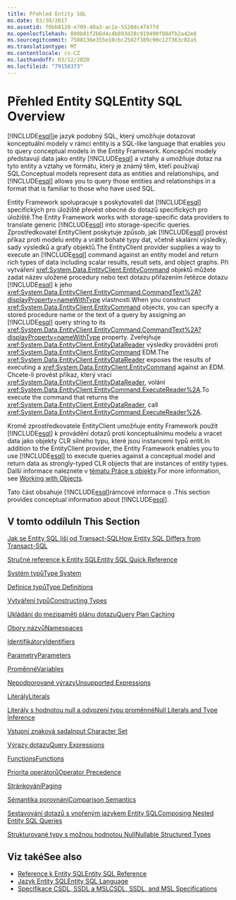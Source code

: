 ```yaml
---
title: Přehled Entity SQL
ms.date: 03/30/2017
ms.assetid: f0bb8120-e709-40a3-ac1e-5520dc47477d
ms.openlocfilehash: 880b81f2b6d4c4b893d28c919490f88dfb2a42e8
ms.sourcegitcommit: 7588136e355e10cbc2582f389c90c127363c02a5
ms.translationtype: MT
ms.contentlocale: cs-CZ
ms.lasthandoff: 03/12/2020
ms.locfileid: "79150373"
---
```

# <a name="entity-sql-overview"></a><span data-ttu-id="98e1b-102">Přehled Entity SQL</span><span class="sxs-lookup"><span data-stu-id="98e1b-102">Entity SQL Overview</span></span>
[!INCLUDE[esql](../../../../../../includes/esql-md.md)]<span data-ttu-id="98e1b-103">je jazyk podobný SQL, který umožňuje dotazovat konceptuální modely v rámci entity.</span><span class="sxs-lookup"><span data-stu-id="98e1b-103">is a SQL-like language that enables you to query conceptual models in the Entity Framework.</span></span> <span data-ttu-id="98e1b-104">Koncepční modely představují data jako entity [!INCLUDE[esql](../../../../../../includes/esql-md.md)] a vztahy a umožňuje dotaz na tyto entity a vztahy ve formátu, který je známý těm, kteří používají SQL.</span><span class="sxs-lookup"><span data-stu-id="98e1b-104">Conceptual models represent data as entities and relationships, and [!INCLUDE[esql](../../../../../../includes/esql-md.md)] allows you to query those entities and relationships in a format that is familiar to those who have used SQL.</span></span>  

 <span data-ttu-id="98e1b-105">Entity Framework spolupracuje s poskytovateli dat [!INCLUDE[esql](../../../../../../includes/esql-md.md)] specifických pro úložiště převést obecné do dotazů specifických pro úložiště.</span><span class="sxs-lookup"><span data-stu-id="98e1b-105">The Entity Framework works with storage-specific data providers to translate generic [!INCLUDE[esql](../../../../../../includes/esql-md.md)] into storage-specific queries.</span></span> <span data-ttu-id="98e1b-106">Zprostředkovatel EntityClient poskytuje způsob, jak [!INCLUDE[esql](../../../../../../includes/esql-md.md)] provést příkaz proti modelu entity a vrátit bohaté typy dat, včetně skalární výsledky, sady výsledků a grafy objektů.</span><span class="sxs-lookup"><span data-stu-id="98e1b-106">The EntityClient provider supplies a way to execute an [!INCLUDE[esql](../../../../../../includes/esql-md.md)] command against an entity model and return rich types of data including scalar results, result sets, and object graphs.</span></span> <span data-ttu-id="98e1b-107">Při vytváření <xref:System.Data.EntityClient.EntityCommand> objektů můžete zadat název uložené procedury nebo text dotazu přiřazením řetězce dotazu [!INCLUDE[esql](../../../../../../includes/esql-md.md)] k jeho <xref:System.Data.EntityClient.EntityCommand.CommandText%2A?displayProperty=nameWithType> vlastnosti.</span><span class="sxs-lookup"><span data-stu-id="98e1b-107">When you construct <xref:System.Data.EntityClient.EntityCommand> objects, you can specify a stored procedure name or the text of a query by assigning an [!INCLUDE[esql](../../../../../../includes/esql-md.md)] query string to its <xref:System.Data.EntityClient.EntityCommand.CommandText%2A?displayProperty=nameWithType> property.</span></span> <span data-ttu-id="98e1b-108">Zveřejňuje <xref:System.Data.EntityClient.EntityDataReader> výsledky provádění proti <xref:System.Data.EntityClient.EntityCommand> EDM.</span><span class="sxs-lookup"><span data-stu-id="98e1b-108">The <xref:System.Data.EntityClient.EntityDataReader> exposes the results of executing a <xref:System.Data.EntityClient.EntityCommand> against an EDM.</span></span> <span data-ttu-id="98e1b-109">Chcete-li provést příkaz, který vrací <xref:System.Data.EntityClient.EntityDataReader>, volání <xref:System.Data.EntityClient.EntityCommand.ExecuteReader%2A>.</span><span class="sxs-lookup"><span data-stu-id="98e1b-109">To execute the command that returns the <xref:System.Data.EntityClient.EntityDataReader>, call <xref:System.Data.EntityClient.EntityCommand.ExecuteReader%2A>.</span></span>  
  
 <span data-ttu-id="98e1b-110">Kromě zprostředkovatele EntityClient umožňuje entity Framework použít [!INCLUDE[esql](../../../../../../includes/esql-md.md)] k provádění dotazů proti konceptuálnímu modelu a vracet data jako objekty CLR silného typu, které jsou instancemi typů entit.</span><span class="sxs-lookup"><span data-stu-id="98e1b-110">In addition to the EntityClient provider, the Entity Framework enables you to use [!INCLUDE[esql](../../../../../../includes/esql-md.md)] to execute queries against a conceptual model and return data as strongly-typed CLR objects that are instances of entity types.</span></span> <span data-ttu-id="98e1b-111">Další informace naleznete v [tématu Práce s objekty](../working-with-objects.md).</span><span class="sxs-lookup"><span data-stu-id="98e1b-111">For more information, see [Working with Objects](../working-with-objects.md).</span></span>  
  
 <span data-ttu-id="98e1b-112">Tato část obsahuje [!INCLUDE[esql](../../../../../../includes/esql-md.md)]rámcové informace o .</span><span class="sxs-lookup"><span data-stu-id="98e1b-112">This section provides conceptual information about [!INCLUDE[esql](../../../../../../includes/esql-md.md)].</span></span>  
  
## <a name="in-this-section"></a><span data-ttu-id="98e1b-113">V tomto oddílu</span><span class="sxs-lookup"><span data-stu-id="98e1b-113">In This Section</span></span>  
 [<span data-ttu-id="98e1b-114">Jak se Entity SQL liší od Transact-SQL</span><span class="sxs-lookup"><span data-stu-id="98e1b-114">How Entity SQL Differs from Transact-SQL</span></span>](how-entity-sql-differs-from-transact-sql.md)  
  
 [<span data-ttu-id="98e1b-115">Stručné reference k Entity SQL</span><span class="sxs-lookup"><span data-stu-id="98e1b-115">Entity SQL Quick Reference</span></span>](entity-sql-quick-reference.md)  
  
 [<span data-ttu-id="98e1b-116">Systém typů</span><span class="sxs-lookup"><span data-stu-id="98e1b-116">Type System</span></span>](type-system-entity-sql.md)  
  
 [<span data-ttu-id="98e1b-117">Definice typů</span><span class="sxs-lookup"><span data-stu-id="98e1b-117">Type Definitions</span></span>](type-definitions-entity-sql.md)  
  
 [<span data-ttu-id="98e1b-118">Vytváření typů</span><span class="sxs-lookup"><span data-stu-id="98e1b-118">Constructing Types</span></span>](constructing-types-entity-sql.md)  
  
 [<span data-ttu-id="98e1b-119">Ukládání do mezipaměti plánu dotazu</span><span class="sxs-lookup"><span data-stu-id="98e1b-119">Query Plan Caching</span></span>](query-plan-caching-entity-sql.md)  
  
 [<span data-ttu-id="98e1b-120">Obory názvů</span><span class="sxs-lookup"><span data-stu-id="98e1b-120">Namespaces</span></span>](namespaces-entity-sql.md)  
  
 [<span data-ttu-id="98e1b-121">Identifikátory</span><span class="sxs-lookup"><span data-stu-id="98e1b-121">Identifiers</span></span>](identifiers-entity-sql.md)  
  
 [<span data-ttu-id="98e1b-122">Parametry</span><span class="sxs-lookup"><span data-stu-id="98e1b-122">Parameters</span></span>](parameters-entity-sql.md)  
  
 [<span data-ttu-id="98e1b-123">Proměnné</span><span class="sxs-lookup"><span data-stu-id="98e1b-123">Variables</span></span>](variables-entity-sql.md)  
  
 [<span data-ttu-id="98e1b-124">Nepodporované výrazy</span><span class="sxs-lookup"><span data-stu-id="98e1b-124">Unsupported Expressions</span></span>](unsupported-expressions-entity-sql.md)  
  
 [<span data-ttu-id="98e1b-125">Literály</span><span class="sxs-lookup"><span data-stu-id="98e1b-125">Literals</span></span>](literals-entity-sql.md)  
  
 [<span data-ttu-id="98e1b-126">Literály s hodnotou null a odvození typu proměnné</span><span class="sxs-lookup"><span data-stu-id="98e1b-126">Null Literals and Type Inference</span></span>](null-literals-and-type-inference-entity-sql.md)  
  
 [<span data-ttu-id="98e1b-127">Vstupní znaková sada</span><span class="sxs-lookup"><span data-stu-id="98e1b-127">Input Character Set</span></span>](input-character-set-entity-sql.md)  
  
 [<span data-ttu-id="98e1b-128">Výrazy dotazu</span><span class="sxs-lookup"><span data-stu-id="98e1b-128">Query Expressions</span></span>](query-expressions-entity-sql.md)  
  
 [<span data-ttu-id="98e1b-129">Functions</span><span class="sxs-lookup"><span data-stu-id="98e1b-129">Functions</span></span>](functions-entity-sql.md)  
  
 [<span data-ttu-id="98e1b-130">Priorita operátorů</span><span class="sxs-lookup"><span data-stu-id="98e1b-130">Operator Precedence</span></span>](operator-precedence-entity-sql.md)  
  
 [<span data-ttu-id="98e1b-131">Stránkování</span><span class="sxs-lookup"><span data-stu-id="98e1b-131">Paging</span></span>](paging-entity-sql.md)  
  
 [<span data-ttu-id="98e1b-132">Sémantika porovnání</span><span class="sxs-lookup"><span data-stu-id="98e1b-132">Comparison Semantics</span></span>](comparison-semantics-entity-sql.md)  
  
 [<span data-ttu-id="98e1b-133">Sestavování dotazů s vnořeným jazykem Entity SQL</span><span class="sxs-lookup"><span data-stu-id="98e1b-133">Composing Nested Entity SQL Queries</span></span>](composing-nested-entity-sql-queries.md)  
  
 [<span data-ttu-id="98e1b-134">Strukturované typy s možnou hodnotou Null</span><span class="sxs-lookup"><span data-stu-id="98e1b-134">Nullable Structured Types</span></span>](nullable-structured-types-entity-sql.md)  
  
## <a name="see-also"></a><span data-ttu-id="98e1b-135">Viz také</span><span class="sxs-lookup"><span data-stu-id="98e1b-135">See also</span></span>

- [<span data-ttu-id="98e1b-136">Reference k Entity SQL</span><span class="sxs-lookup"><span data-stu-id="98e1b-136">Entity SQL Reference</span></span>](entity-sql-reference.md)
- [<span data-ttu-id="98e1b-137">Jazyk Entity SQL</span><span class="sxs-lookup"><span data-stu-id="98e1b-137">Entity SQL Language</span></span>](entity-sql-language.md)
- [<span data-ttu-id="98e1b-138">Specifikace CSDL, SSDL a MSL</span><span class="sxs-lookup"><span data-stu-id="98e1b-138">CSDL, SSDL, and MSL Specifications</span></span>](/ef/ef6/modeling/designer/advanced/edmx/csdl-spec)
